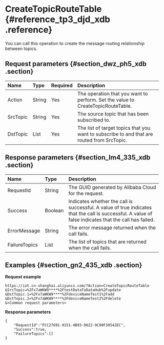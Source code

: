 # CreateTopicRouteTable {#reference_tp3_djd_xdb .reference}

You can call this operation to create the message routing relationship between topics.

## Request parameters {#section_dwz_ph5_xdb .section}

|Name|Type|Required|Description|
|:---|:---|:-------|:----------|
|Action|String|Yes|The operation that you want to perform. Set the value to CreateTopicRouteTable.|
|SrcTopic|String|Yes|The source topic that has been subscribed to.|
|DstTopic|List|Yes|The list of target topics that you want to subscribe to and that are routed from SrcTopic.|

## Response parameters {#section_lm4_335_xdb .section}

|Name|Type|Description|
|:---|:---|:----------|
|RequestId|String|The GUID generated by Alibaba Cloud for the request.|
|Success|Boolean|Indicates whether the call is successful. A value of true indicates that the call is successful. A value of false indicates that the call has failed.|
|ErrorMessage|String|The error message returned when the call fails.|
|FailureTopics|List|The list of topics that are returned when the call fails.|

## Examples {#section_gn2_435_xdb .section}

**Request example**

```
https://iot.cn-shanghai.aliyuncs.com/?Action=CreateTopicRouteTable
&SrcTopic=%2Fx7aWKW9****%2FtestDataToDataHub%2Fupdate
&DstTopic.1=%2Fx7aWKW9****%2FdeviceNameTest1%2Fadd
&DstTopic.2=%2Fx7aWKW9****%2FdeviceNameTest2%2Fdelete
&<Common request parameters>
```

**Response parameters**

```
{
    "RequestId":"FCC27691-9151-4B93-9622-9C90F30542EC",
    "Success":true,
    "FailureTopics":[]
}
```


